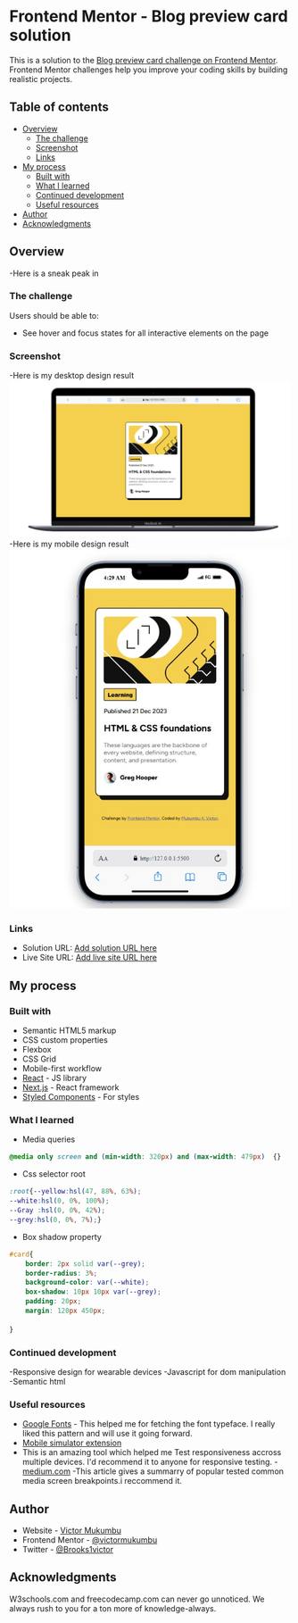 # Frontend Mentor - Blog preview card solution

This is a solution to the [Blog preview card challenge on Frontend Mentor](https://www.frontendmentor.io/challenges/blog-preview-card-ckPaj01IcS). Frontend Mentor challenges help you improve your coding skills by building realistic projects. 

## Table of contents

- [Overview](#overview)
  - [The challenge](#the-challenge)
  - [Screenshot](#screenshot)
  - [Links](#links)
- [My process](#my-process)
  - [Built with](#built-with)
  - [What I learned](#what-i-learned)
  - [Continued development](#continued-development)
  - [Useful resources](#useful-resources)
- [Author](#author)
- [Acknowledgments](#acknowledgments)

## Overview
-Here is a sneak peak in

### The challenge

Users should be able to:

- See hover and focus states for all interactive elements on the page

### Screenshot
-Here is my desktop design result
![](./design\desktop-design-result.png)
-Here is my mobile design result
![](./design\mobile-design-result.jpg)


### Links

- Solution URL: [Add solution URL here](https://your-solution-url.com)
- Live Site URL: [Add live site URL here](https://your-live-site-url.com)

## My process

### Built with

- Semantic HTML5 markup
- CSS custom properties
- Flexbox
- CSS Grid
- Mobile-first workflow
- [React](https://reactjs.org/) - JS library
- [Next.js](https://nextjs.org/) - React framework
- [Styled Components](https://styled-components.com/) - For styles


### What I learned
- Media queries
```css
@media only screen and (min-width: 320px) and (max-width: 479px)  {}
```
- Css selector root
```css
:root{--yellow:hsl(47, 88%, 63%);
--white:hsl(0, 0%, 100%);
--Gray :hsl(0, 0%, 42%);
--grey:hsl(0, 0%, 7%);}
```
- Box shadow property
```css
#card{
    border: 2px solid var(--grey);
    border-radius: 3%;
    background-color: var(--white);
    box-shadow: 10px 10px var(--grey);
    padding: 20px;
    margin: 120px 450px;
    
}
```

### Continued development

-Responsive design for wearable devices
-Javascript for dom manipulation
-Semantic html

### Useful resources

- [Google Fonts](https://www.fonts.google.com) - This helped me for fetching the font typeface. I really liked this pattern and will use it going forward.
- [Mobile simulator extension](https://chromewebstore.google.com/detail/mobile-simulator-responsi/ckejmhbmlajgoklhgbapkiccekfoccmk?hl=en) 
- This is an amazing tool which helped me Test responsiveness accross multiple devices. I'd recommend it to anyone for responsive testing.
-[medium.com](https://medium.com/@sawanrathod/css3-media-query-cheat-sheet-1fab77ea3cb8)
-This article gives a summarry of popular tested common media screen breakpoints.i reccommend it.
## Author

- Website - [Victor Mukumbu](https://www.victorbrooks.repl.com)
- Frontend Mentor - [@victormukumbu](https://www.frontendmentor.io/profile/victormukumbu)
- Twitter - [@Brooks1victor](https://www.twitter.com/brooks1victor)

## Acknowledgments

W3schools.com and freecodecamp.com can never go unnoticed.
We always rush to you for a ton more of knowledge-always.

